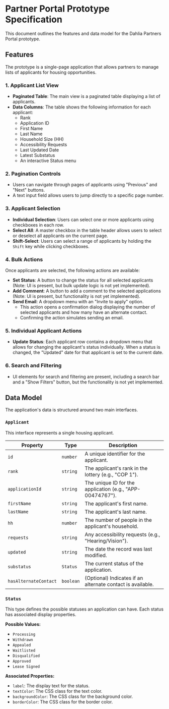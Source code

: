# Partner Portal Prototype Specification

This document outlines the features and data model for the Dahlia Partners Portal prototype.

## Features

The prototype is a single-page application that allows partners to manage lists of applicants for housing opportunities.

### 1. Applicant List View

- **Paginated Table**: The main view is a paginated table displaying a list of applicants.
- **Data Columns**: The table shows the following information for each applicant:
  - Rank
  - Application ID
  - First Name
  - Last Name
  - Household Size (HH)
  - Accessibility Requests
  - Last Updated Date
  - Latest Substatus
  - An interactive Status menu

### 2. Pagination Controls

- Users can navigate through pages of applicants using "Previous" and "Next" buttons.
- A text input field allows users to jump directly to a specific page number.

### 3. Applicant Selection

- **Individual Selection**: Users can select one or more applicants using checkboxes in each row.
- **Select All**: A master checkbox in the table header allows users to select or deselect all applicants on the current page.
- **Shift-Select**: Users can select a range of applicants by holding the `Shift` key while clicking checkboxes.

### 4. Bulk Actions

Once applicants are selected, the following actions are available:

- **Set Status**: A button to change the status for all selected applicants (Note: UI is present, but bulk update logic is not yet implemented).
- **Add Comment**: A button to add a comment to the selected applications (Note: UI is present, but functionality is not yet implemented).
- **Send Email**: A dropdown menu with an "Invite to apply" option.
  - This action opens a confirmation dialog displaying the number of selected applicants and how many have an alternate contact.
  - Confirming the action simulates sending an email.

### 5. Individual Applicant Actions

- **Update Status**: Each applicant row contains a dropdown menu that allows for changing the applicant's status individually. When a status is changed, the "Updated" date for that applicant is set to the current date.

### 6. Search and Filtering

- UI elements for search and filtering are present, including a search bar and a "Show Filters" button, but the functionality is not yet implemented.

## Data Model

The application's data is structured around two main interfaces.

### `Applicant`

This interface represents a single housing applicant.

| Property              | Type      | Description                                                 |
| --------------------- | --------- | ----------------------------------------------------------- |
| `id`                  | `number`  | A unique identifier for the applicant.                      |
| `rank`                | `string`  | The applicant's rank in the lottery (e.g., "COP 1").      |
| `applicationId`       | `string`  | The unique ID for the application (e.g., "APP-00474767"). |
| `firstName`           | `string`  | The applicant's first name.                                 |
| `lastName`            | `string`  | The applicant's last name.                                  |
| `hh`                  | `number`  | The number of people in the applicant's household.          |
| `requests`            | `string`  | Any accessibility requests (e.g., "Hearing/Vision").      |
| `updated`             | `string`  | The date the record was last modified.                      |
| `substatus`     | `Status`  | The current status of the application.                      |
| `hasAlternateContact` | `boolean` | (Optional) Indicates if an alternate contact is available.  |

### `Status`

This type defines the possible statuses an application can have. Each status has associated display properties.

**Possible Values:**

- `Processing`
- `Withdrawn`
- `Appealed`
- `Waitlisted`
- `Disqualified`
- `Approved`
- `Lease Signed`

**Associated Properties:**

- `label`: The display text for the status.
- `textColor`: The CSS class for the text color.
- `backgroundColor`: The CSS class for the background color.
- `borderColor`: The CSS class for the border color.

